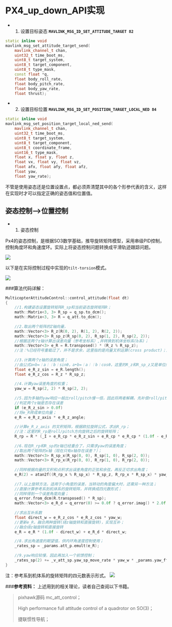 # PX4_up_down_API实现

- 1. 设置目标姿态
**`MAVLINK_MSG_ID_SET_ATTITUDE_TARGET 82`**

```cpp
static inline void
mavlink_msg_set_attitude_target_send(
	mavlink_channel_t chan, 
	uint32_t time_boot_ms, 
	uint8_t target_system, 
	uint8_t target_component, 
	uint8_t type_mask, 
	const float *q, 
	float body_roll_rate, 
	float body_pitch_rate, 
	float body_yaw_rate, 
	float thrust);
```

- 2. 设置目标位置
**`MAVLINK_MSG_ID_SET_POSITION_TARGET_LOCAL_NED 84`**

```cpp
static inline void
mavlink_msg_set_position_target_local_ned_send(
	mavlink_channel_t chan, 
	uint32_t time_boot_ms, 
	uint8_t target_system, 
	uint8_t target_component, 
	uint8_t coordinate_frame, 
	uint16_t type_mask, 
	float x, float y, float z, 
	float vx, float vy, float vz, 
	float afx, float afy, float afz, 
	float yaw, 
	float yaw_rate);
```

 不管是使用姿态还是位置设置点，都必须弄清楚其中的各个形参代表的含义，这样在实现时才可以指定正确的姿态值和位置值。

## 姿态控制-->位置控制

- 1. 姿态控制

Px4的姿态控制，是根据SO3数学基础，推导旋转矩阵模型，采用串级PID控制，控制角度环和角速度环。实际上将姿态控制问题转换成平滑轨迹跟踪问题。

![](http://s2.sinaimg.cn/large/002DnvJqgy70LTgthRf21&690)

 以下是在实际控制过程中实现的`tilt-torsion`模式。
 
![](http://s8.sinaimg.cn/large/002DnvJqgy70LTpSR7x67&690)


###算法代码详解：
```cpp
MulticopterAttitudeControl::control_attitude(float dt)
{
	//1.构建姿态设置旋转矩阵R_sp和当前姿态旋转矩阵R；
	math::Matrix<3, 3> R_sp = q_sp.to_dcm();
	math::Matrix<3, 3> R = q_att.to_dcm();
	
	//2.取出两个矩阵的Z轴向量，
	math::Vector<3> R_z(R(0, 2), R(1, 2), R(2, 2));
	math::Vector<3> R_sp_z(R_sp(0, 2), R_sp(1, 2), R_sp(2, 2));
	//根据这两个z轴计算出误差向量（参考坐标系）,并转换到机体坐标系(b系)；
	math::Vector<3> e_R = R.transposed() * (R_z % R_sp_z);
	//注：%已经符号重载过了，并不是求余，这里指的是向量叉积运算(cross product)；后面的*，表示点积(dot product)。
	
	//3.计算两个z轴的误差角度；
	//由公式a×b=︱a︱︱b︱sinθ，a•b=︱a︱︱b︱cosθ，这里的R_z和R_sp_z又是单位向量，模为1，因此误差向量e_R的模就是sinθ，点积就是cosθ。
	float e_R_z_sin = e_R.length();
	float e_R_z_cos = R_z * R_sp_z;
	
	//4.计算yaw误差角度的权重；
	yaw_w = R_sp(2, 2) * R_sp(2, 2);
	
	//5.因为多轴的yaw响应一般比roll/pitch慢一倍，因此将两者解耦，先补偿roll/pitch的变化，计算R_rp；
	//判定两个z轴是否存在误差
	if (e_R_z_sin > 0.0f)
	//将e_R转成单位向量；
	e_R = e_R_z_axis * e_R_z_angle;
	
	//计算e_R_z_axis 的叉积矩阵，根据欧拉旋转公式，求出R_rp；
	//注：这里的R_rp是roll/pitch方向旋转之后的旋转矩阵；
	R_rp = R * (_I + e_R_cp * e_R_z_sin + e_R_cp * e_R_cp * (1.0f - e_R_z_cos));
	
	//6.现在R_rp和R_sp的z轴已经重合了，只需求yaw的误差角度；
	//取出两个矩阵的x轴（现在只有x轴存在误差？）；
	math::Vector<3> R_sp_x(R_sp(0, 0), R_sp(1, 0), R_sp(2, 0));
	math::Vector<3> R_rp_x(R_rp(0, 0), R_rp(1, 0), R_rp(2, 0));
	
	//同样根据向量的叉积和点积求出误差角度的正弦和余弦，再反正切求出角度；
	e_R(2) = atan2f((R_rp_x % R_sp_x) * R_sp_z, R_rp_x * R_sp_x) * yaw_w;
	
	//7.以上旋转方法，适用于小角度的误差，当转动的角度偏大时，还需另一种方法；
	//直接计算参考系到机体系的旋转矩阵，并转换成四元数形式；
	//同样得到一个误差角度向量；
	q_error.from_dcm(R.transposed() * R_sp);
	math::Vector<3> e_R_d = q_error(0) >= 0.0f ? q_error.imag() * 2.0f : -q_error.imag() * 2.0f;
	
	//求出互补系数
	float direct_w = e_R_z_cos * e_R_z_cos * yaw_w;
	//更新e_R，融合两种旋转(绕z轴旋转和直接旋转)，实现互补；
	//融合绕z轴旋转和直接旋转
	e_R = e_R * (1.0f - direct_w) + e_R_d * direct_w;

	//8.求出角速度的期望值，供内环角速度控制使用；
	_rates_sp = _params.att_p.emult(e_R);
	
	//9.yaw响应较慢，因此再加入一个前馈控制；
	_rates_sp(2) += _v_att_sp.yaw_sp_move_rate * yaw_w * _params.yaw_ff;
}
```
 注：参考系到机体系的旋转矩阵的四元数表示形式。
![](http://s5.sinaimg.cn/large/002DnvJqgy70LSwKe0se4&690)


###**参考资料：**
上述用到的相关理论，读者自己查阅以下书籍。
>pixhawk源码 mc_att_control；
>
>High performance full attitude control of a quadrotor on SO(3)；
>
>捷联惯性导航；
